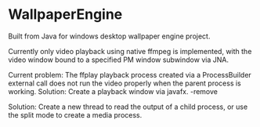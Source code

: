 # WallpaperEngine
Built from Java for windows desktop wallpaper engine project.


Currently only video playback using native ffmpeg is implemented, with the video window bound to a specified PM window subwindow via JNA.

Current problem: The ffplay playback process created via a ProcessBuilder external call does not run the video properly when the parent process is working.
Solution: Create a playback window via javafx. -remove

Solution: Create a new thread to read the output of a child process, or use the split mode to create a media process.
